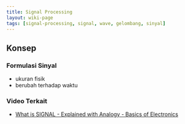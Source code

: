 ```yaml
---
title: Signal Processing
layout: wiki-page
tags: [signal-processing, signal, wave, gelombang, sinyal]
---
```


## Konsep

### Formulasi Sinyal
- ukuran fisik
- berubah terhadap waktu

### Video Terkait
- [What is SIGNAL - Explained with Analogy - Basics of Electronics](https://www.youtube.com/watch?v=jNebPEW3ZNU)


